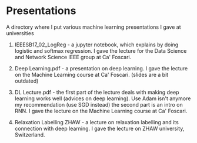 # Presentations
A directory where I put various machine learning presentations I gave at universities

1) IEEESB17_02_LogReg - a jupyter notebook, which explains by doing logistic and softmax regression. I gave the lecture for the Data Science and Network Science IEEE group at Ca' Foscari.

2) Deep Learning.pdf  - a presentation on deep learning. I gave the lecture on the Machine Learning course at Ca' Foscari. (slides are a bit outdated)

3) DL Lecture.pdf     - the first part of the lecture deals with making deep learning works well (advices on deep learning). Use Adam isn't anymore my recommendation (use SGD instead)
			the second part is an intro on RNN. I gave the lecture on the Machine Learning course at Ca' Foscari.

4) Relaxation Labelling ZHAW - a lecture on relaxation labelling and its connection with deep learning. I gave the lecture on ZHAW university, Switzerland.
